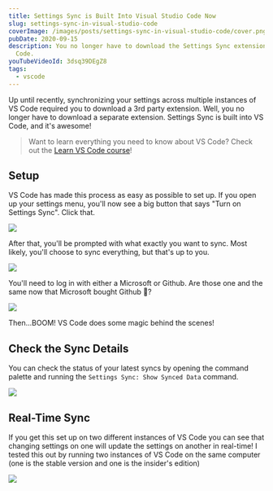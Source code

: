 ```yaml
---
title: Settings Sync is Built Into Visual Studio Code Now
slug: settings-sync-in-visual-studio-code
coverImage: /images/posts/settings-sync-in-visual-studio-code/cover.png
pubDate: 2020-09-15
description: You no longer have to download the Settings Sync extension in Visual Studio
  Code.
youTubeVideoId: 3dsq39DEgZ8
tags:
  - vscode
---
```


Up until recently, synchronizing your settings across multiple instances of VS Code required you to download a 3rd party extension. Well, you no longer have to download a separate extension. Settings Sync is built into VS Code, and it's awesome!

> Want to learn everything you need to know about VS Code? Check out the [Learn VS Code course](https://www.udemy.com/course/learn-visual-studio-code/)!

## Setup

VS Code has made this process as easy as possible to set up. If you open up your settings menu, you'll now see a big button that says "Turn on Settings Sync". Click that.

![](/images/posts/settings-sync-in-visual-studio-code/1.png)

After that, you'll be prompted with what exactly you want to sync. Most likely, you'll choose to sync everything, but that's up to you.

![](/images/posts/settings-sync-in-visual-studio-code/2.png)

You'll need to log in with either a Microsoft or Github. Are those one and the same now that Microsoft bought Github 🤣?

![](/images/posts/settings-sync-in-visual-studio-code/3.png)

Then...BOOM! VS Code does some magic behind the scenes!

## Check the Sync Details

You can check the status of your latest syncs by opening the command palette and running the `Settings Sync: Show Synced Data` command.

![](/images/posts/settings-sync-in-visual-studio-code/4.png)

## Real-Time Sync

If you get this set up on two different instances of VS Code you can see that changing settings on one will update the settings on another in real-time! I tested this out by running two instances of VS Code on the same computer (one is the stable version and one is the insider's edition)

![](/images/posts/settings-sync-in-visual-studio-code/5.gif)
